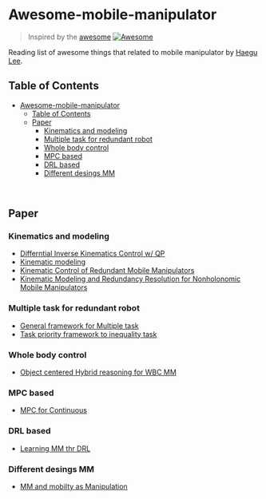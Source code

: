 # Awesome-mobile-manipulator

>  Inspired by the [awesome](https://github.com/sindresorhus/awesome) [![Awesome](https://awesome.re/badge.svg)](https://awesome.re)

Reading list of awesome things that related to mobile manipulator by [Haegu Lee](https://github.com/benthebear93). 

## Table of Contents

- [Awesome-mobile-manipulator](#awesome-mobile-manipulator)
  - [Table of Contents](#table-of-contents)
  - [Paper](#paper)
    - [Kinematics and modeling](#kinematics-and-modeling)
    - [Multiple task for redundant robot](#multiple-task-for-redundant-robot)
    - [Whole body control](#whole-body-control)
    - [MPC based](#mpc-based)
    - [DRL based](#drl-based)
    - [Different desings MM](#different-desings-mm)

</br>

## Paper

### Kinematics and modeling

- [Differntial Inverse Kinematics Control w/ QP](https://www.semanticscholar.org/paper/Mobile-Manipulation-in-Unknown-Environments-with-Heins-Jakob/779d9b0fd185f04bfc0a5c55ee556c7f9f785187?sort=relevance&citedPapersSort=relevance&citedPapersLimit=10&citedPapersOffset=20)
- [Kinematic modeling](https://www.semanticscholar.org/paper/Kinematic-modeling-and-redundancy-resolution-for-Luca-Oriolo/58e514e8fa96fe2bd5426aabed28d3f21afb473b)
- [Kinematic Control of Redundant Mobile Manipulators](https://www.proquest.com/openview/1d03b7a85af81e0359680f5d29526753/1?pq-origsite=gscholar&cbl=18750)
- [Kinematic Modeling and Redundancy Resolution for Nonholonomic Mobile Manipulators](https://ieeexplore.ieee.org/document/1641978)

### Multiple task for redundant robot
- [General framework for Multiple task](https://www.semanticscholar.org/paper/A-general-framework-for-managing-multiple-tasks-in-Siciliano-Slotine/2e18e91848ee24dd3d6291a414e96a8a4e5d9550)
- [Task priority framework to inequality task](https://www.semanticscholar.org/paper/Kinematic-Control-of-Redundant-Manipulators%3A-the-to-Kanoun-Lamiraux/3ffd88dc7376ec6b6f701f509f6ebcc03938f9cb)

### Whole body control
- [Object centered Hybrid reasoning for WBC MM](https://ieeexplore.ieee.org/abstract/document/6907099?casa_token=J10QhzVa5KkAAAAA:DnyJeBdQoSYHfDU7zHxw_DO6tZEXAak9i6NBErghzMYz8Gw5phhl2sZ-hZWlWbRKhWJFW28S8lYD)
  
### MPC based
- [MPC for Continuous](https://www.semanticscholar.org/paper/Perceptive-Model-Predictive-Control-for-Continuous-Pankert-Hutter/c46268e25aa89011c4c0a71194578ed4770dd279)

### DRL based
- [Learning MM thr DRL](https://www.mdpi.com/1424-8220/20/3/939)

### Different desings MM
- [MM and mobilty as Manipulation](https://onlinelibrary.wiley.com/doi/full/10.1002/rob.21566?casa_token=qKcVY09YLeQAAAAA%3AFxgS4mq17IkWEFI2ZJM1s7K2fneUdweGDfkkNI0iUuE9dX2fM_CYqvgYB56oSZiTJmGXhsy67gaSJRJn4Q)